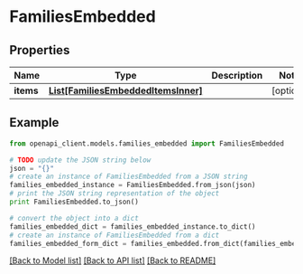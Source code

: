 # FamiliesEmbedded


## Properties
Name | Type | Description | Notes
------------ | ------------- | ------------- | -------------
**items** | [**List[FamiliesEmbeddedItemsInner]**](FamiliesEmbeddedItemsInner.md) |  | [optional] 

## Example

```python
from openapi_client.models.families_embedded import FamiliesEmbedded

# TODO update the JSON string below
json = "{}"
# create an instance of FamiliesEmbedded from a JSON string
families_embedded_instance = FamiliesEmbedded.from_json(json)
# print the JSON string representation of the object
print FamiliesEmbedded.to_json()

# convert the object into a dict
families_embedded_dict = families_embedded_instance.to_dict()
# create an instance of FamiliesEmbedded from a dict
families_embedded_form_dict = families_embedded.from_dict(families_embedded_dict)
```
[[Back to Model list]](../README.md#documentation-for-models) [[Back to API list]](../README.md#documentation-for-api-endpoints) [[Back to README]](../README.md)


